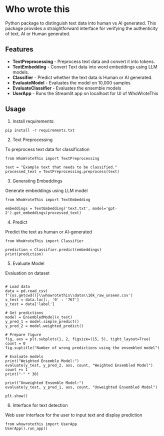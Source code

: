 # Who wrote this

Python package to distinguish text data into human vs AI generated. This package provides a straightforward interface for verifying the authenticity of text, AI or Human generated.

## Features
- **TextPreprocessing** - Preprocess text data and convert it into tokens.
- **TextEmbedding** - Convert Text data into word embeddings using LLM models.
- **Classifier** - Predict whether the text data is Human or AI generated.
- **EvaluateModel** - Evaluates the model on 10,000 samples
- **EvaluateClassifier** - Evaluates the ensemble models
- **UserApp** - Runs the Streamlit app on localhost for UI of WhoWroteThis

## Usage
1. Install requirements:
```
pip install -r requirements.txt
```
2. Text Preprocessing

To preprocess text data for classification

```
from WhoWroteThis import TextPreprocessing

text = "Example text that needs to be classified."
processed_text = TextPreprocessing.preprocess(text)
```

3. Generating Embeddings

Generate embeddings using LLM model
```
from WhoWroteThis import TextEmbedding

embeddings = TextEmbedding('text.txt', model='gpt-2').get_embeddings(processed_text)
```

4. Predict

Predict the text as human or AI-generated
```
from WhoWroteThis import Classifier

prediction = Classifier.predict(embeddings)
print(prediction)
```

5. Evaluate Model

Evaluation on dataset

```angular2html

# Load data
data = pd.read_csv(
f'{os.getcwd()}\\whowrotethis\\data\\10k_raw_unseen.csv')
x_test = data.loc[:, '0' : '767']
y_test = data['label']

# Get predictions
model = EnsembledModel(x_test)
y_pred_1 = model.simple_predict()
y_pred_2 = model.weighted_predict()

# Prepare figure
fig, axs = plt.subplots(1, 2, figsize=(15, 5), tight_layout=True)
count = 0
fig.suptitle("Number of wrong predictions using the ensembled model")

# Evaluate models
print("Weighted Ensemble Model:")
evaluate(y_test, y_pred_2, axs, count, "Weighted Ensembled Model")
count += 1
print("-" * 30)

print("Unweighted Ensemble Model:")
evaluate(y_test, y_pred_1, axs, count, "Unweighted Ensembled Model")

plt.show()
```

6. Interface for text detection

Web user interface for the user to input text and display prediction

```angular2html
from whowrotethis import UserApp
UserApp().run_app()
```
